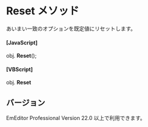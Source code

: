 # Reset メソッド

あいまい一致のオプションを既定値にリセットします。

#### \[JavaScript\]

obj. **Reset**();

#### \[VBScript\]

obj. **Reset**

## バージョン

EmEditor Professional Version 22.0 以上で利用できます。